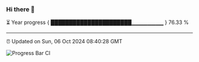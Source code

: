 ### Hi there 👋

⏳ Year progress { ██████████████████████▁▁▁▁▁▁▁▁ } 76.33 %

---

⏰ Updated on Sun, 06 Oct 2024 08:40:28 GMT

![Progress Bar CI](https://github.com/IshwaranRudhara/GIT-ACTION/workflows/Progress%20Bar%20CI/badge.svg)
